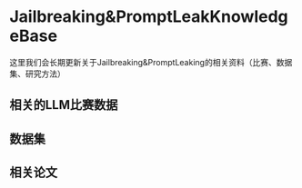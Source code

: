 # Jailbreaking&PromptLeakKnowledgeBase
这里我们会长期更新关于Jailbreaking&PromptLeaking的相关资料（比赛、数据集、研究方法）
## 相关的LLM比赛数据

## 数据集

## 相关论文
